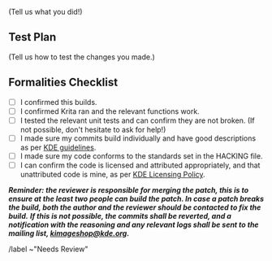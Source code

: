 (Tell us what you did!)

Test Plan
---------

(Tell us how to test the changes you made.)

Formalities Checklist
--------------------- 

- [ ] I confirmed this builds.
- [ ] I confirmed Krita ran and the relevant functions work.
- [ ] I tested the relevant unit tests and can confirm they are not broken. (If not possible, don't hesitate to ask for help!)
- [ ] I made sure my commits build individually and have good descriptions as per [KDE guidelines](https://community.kde.org/Policies/Commit_Policy).
- [ ] I made sure my code conforms to the standards set in the HACKING file.
- [ ] I can confirm the code is licensed and attributed appropriately, and that unattributed code is mine, as per [KDE Licensing Policy](https://community.kde.org/Policies/Licensing_Policy).

_**Reminder: the reviewer is responsible for merging the patch, this is to ensure at the least two people can build the patch. In case a patch breaks the build, both the author and the reviewer should be contacted to fix the build.**_
_**If this is not possible, the commits shall be reverted, and a notification with the reasoning and any relevant logs shall be sent to the mailing list, kimageshop@kde.org.**_

/label ~"Needs Review" 

